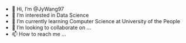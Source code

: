 - 👋 Hi, I’m @JyWang97
- 👀 I’m interested in Data Science
- 🌱 I’m currently learning Computer Science at University of the People
- 💞️ I’m looking to collaborate on ...
- 📫 How to reach me ...

<!---
JyWang97/JyWang97 is a ✨ special ✨ repository because its `README.md` (this file) appears on your GitHub profile.
You can click the Preview link to take a look at your changes.
--->
